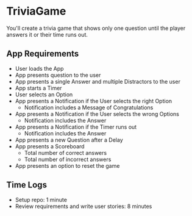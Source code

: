 # TriviaGame

You'll create a trivia game that shows only one question until the player answers it or their time runs out.

## App Requirements

* User loads the App
* App presents question to the user
* App presents a single Answer and multiple Distractors to the user
* App starts a Timer
* User selects an Option
* App presents a Notification if the User selects the right Option
  - Notification includes a Message of Congratulations
* App presents a Notification if the User selects the wrong Options
  - Notification includes the Answer
* App presents a Notification if the Timer runs out
  - Notification includes the Answer
* App presents a new Question after a Delay
* App presents a Scoreboard
  - Total number of correct answers
  - Total number of incorrect answers
* App presents an option to reset the game

## Time Logs

* Setup repo: 1 minute
* Review requirements and write user stories: 8 minutes

